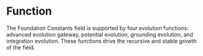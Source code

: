 # Function

The Foundation Constants field is supported by four evolution functions: advanced evolution gateway, potential evolution, grounding evolution, and integration evolution. These functions drive the recursive and stable growth of the field. 